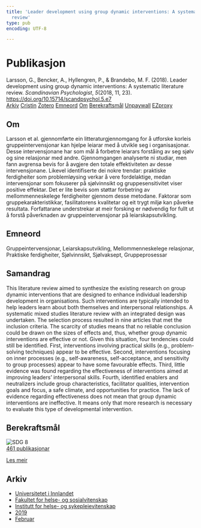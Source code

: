 ```yaml
---
title: 'Leader development using group dynamic interventions: A systematic literature
  review'
type: pub
encoding: UTF-8

---
```

<h1>Publikasjon</h1>
<article id="csl-bib-container-3GCNGFT5" class="csl-bib-container">
  <div class="csl-bib-body"> <div class="csl-entry">Larsson, G., Bencker, A., Hyllengren, P., &#38; Brandebo, M. F. (2018). Leader development using group dynamic interventions: A systematic literature review. <i>Scandinavian Psychologist</i>, <i>5</i>(2018, 11, 23). <a href="https://doi.org/10.15714/scandpsychol.5.e7">https://doi.org/10.15714/scandpsychol.5.e7</a></div> </div>
  <div class="csl-bib-buttons">
    <a href="#taxonomy-article-3GCNGFT5" alt="archive" class="csl-bib-button">Arkiv</a>
    <a href="https://app.cristin.no/results/show.jsf?id=1674433" alt="Cristin" class="csl-bib-button">Cristin</a>
    <a href="http://zotero.org/groups/5881554/items/3GCNGFT5" alt="Zotero" class="csl-bib-button">Zotero</a>
    <a href="#keywords-article-3GCNGFT5" alt="keywords" class="csl-bib-button">Emneord</a>
    <a href="#about-article-3GCNGFT5" alt="about_pub" class="csl-bib-button">Om</a>
    <a href="#sdg-article-3GCNGFT5" alt="sdg" class="csl-bib-button">Berekraftsmål</a>
    <a href="https://brage.inn.no/inn-xmlui/bitstream/11250/2589512/2/Larsson_2018_Leader%2bdevelopment.pdf" alt="Unpaywall" class="csl-bib-button">Unpaywall</a>
    <a href="https://brage.inn.no/inn-xmlui/bitstream/11250/2589512/2/Larsson_2018_Leader%2bdevelopment.pdf" alt="EZproxy" class="csl-bib-button">EZproxy</a>
  </div>
  <div id="csl-bib-meta-container-3GCNGFT5"></div>
</article>
<div id="csl-bib-meta-3GCNGFT5" class="csl-bib-meta">
  <article id="about-article-3GCNGFT5" class="about_pub-article">
    <h1>Om</h1>
    Larsson et al. gjennomførte ein litteraturgjennomgang for å utforske korleis gruppeintervensjonar kan hjelpe leiarar med å utvikle seg i organisasjonar. Desse intervensjonane har som mål å forbetre leiarars forståing av seg sjølv og sine relasjonar med andre. Gjennomgangen analyserte ni studiar, men fann avgrensa bevis for å avgjere den totale effektiviteten av desse intervensjonane. Likevel identifiserte dei nokre trendar: praktiske ferdigheiter som problemløysing verkar å vere fordelaktige, medan intervensjonar som fokuserer på sjølvinnsikt og gruppesensitivitet viser positive effektar. Det er lite bevis som støttar forbetring av mellommenneskelege ferdigheiter gjennom desse metodane. Faktorar som gruppekarakteristikkar, fasilitatorens kvalitetar og eit trygt miljø kan påverke resultata. Forfattarane understrekar at meir forsking er nødvendig for fullt ut å forstå påverknaden av gruppeintervensjonar på leiarskapsutvikling.
  </article>
  <article id="keywords-article-3GCNGFT5" class="keywords-article">
    <h1>Emneord</h1>
    Gruppeintervensjonar, Leiarskapsutvikling, Mellommenneskelege relasjonar, Praktiske ferdigheiter, Sjølvinnsikt, Sjølvaksept, Gruppeprosessar
  </article>
  <article id="abstract-article-3GCNGFT5" class="abstract-article">
    <h1>Samandrag</h1>
    This literature review aimed to synthesize the existing research on group dynamic interventions that are designed to enhance individual leadership development in organisations. Such interventions are typically intended to help leaders learn about both themselves and interpersonal relationships. A systematic mixed studies literature review with an integrated design was undertaken. The selection process resulted in nine articles that met the inclusion criteria. The scarcity of studies means that no reliable conclusion could be drawn on the sizes of effects and, thus, whether group dynamic interventions are effective or not. Given this situation, four tendencies could still be identified. First, interventions involving practical skills (e.g., problem-solving techniques) appear to be effective. Second, interventions focusing on inner processes (e.g., self-awareness, self-acceptance, and sensitivity to group processes) appear to have some favourable effects. Third, little evidence was found regarding the effectiveness of interventions aimed at improving leaders’ interpersonal skills. Fourth, identified enablers and neutralizers include group characteristics, facilitator qualities, intervention goals and focus, a safe climate, and opportunities for practice. The lack of evidence regarding effectiveness does not mean that group dynamic interventions are ineffective. It means only that more research is necessary to evaluate this type of developmental intervention.
  </article>
  <article id="sdg-article-3GCNGFT5" class="sdg-article">
    <h1>Berekraftsmål</h1>
    <div class="sdg-container"><div id="sdg8" class="sdg">
        <img src="{{< params subfolder >}}images/sdg/sdg08_nn.png" class="image" alt="SDG 8">
        <div class="sdg-overlay">
          <a href="/nn/archive/?key=?sdg=8#archive" class="sdg-publication-count"><span>461</span> publikasjonar</a>
          <p><a href="https://fn.no/om-fn/fns-baerekraftsmaal/anstendig-arbeid-og-oekonomisk-vekst?lang=nno-NO" class="sdg-read-more">Les meir</a></p>
        </div>
      </div></div>
  </article>
  <article id="taxonomy-article-3GCNGFT5" class="taxonomy-article">
    <h1>Arkiv</h1>
    <ul>
      <li>
        <a href="/nn/archive/?key=3DCRN523">Universitetet i Innlandet</a>
      </li>
      <li>
        <a href="/nn/archive/?key=IDKFS3MX">Fakultet for helse- og sosialvitenskap</a>
      </li>
      <li>
        <a href="/nn/archive/?key=GTV4ECMZ">Institutt for helse- og sykepleievitenskap</a>
      </li>
      <li>
        <a href="/nn/archive/?key=E7THIEEM">2019</a>
      </li>
      <li>
        <a href="/nn/archive/?key=K9MPWJCB">Februar</a>
      </li>
    </ul>
  </article>
</div>
